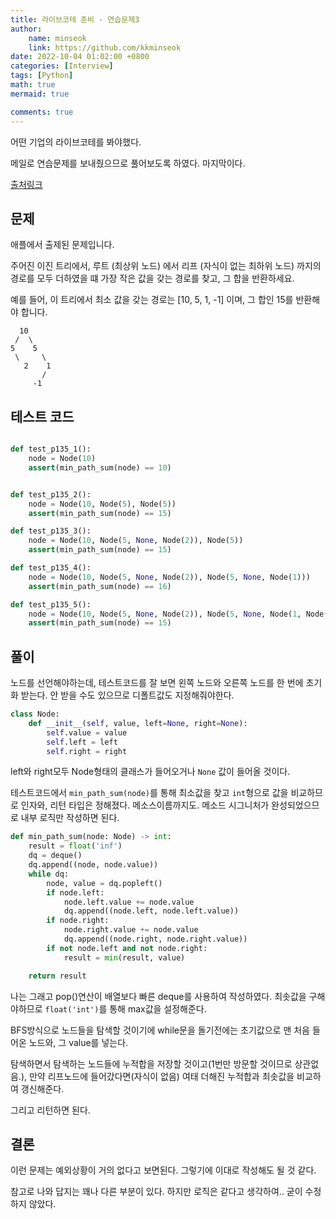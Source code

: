 ```yaml
---
title: 라이브코테 준비 - 연습문제3
author: 
    name: minseok
    link: https://github.com/kkminseok
date: 2022-10-04 01:02:00 +0800
categories: [Interview]
tags: [Python]
math: true
mermaid: true

comments: true
---
```


어떤 기업의 라이브코테를 봐야했다.

메일로 연습문제를 보내줬으므로 풀어보도록 하였다. 마지막이다.

[출처링크](https://github.com/xissy/coderpad-interviews)

## **문제**

애플에서 출제된 문제입니다.

주어진 이진 트리에서, 루트 (최상위 노드) 에서 리프 (자식이 없는 최하위 노드) 까지의 경로를 모두 더하였을 떄 가장 작은 값을 갖는 경로를 찾고, 그 합을 반환하세요.

예를 들어, 이 트리에서 최소 값을 갖는 경로는 [10, 5, 1, -1] 이며, 그 합인 15를 반환해야 합니다.

```text
  10
 /  \
5    5
 \     \
   2    1
       /
     -1
```

## **테스트 코드**

```python

def test_p135_1():
    node = Node(10)
    assert(min_path_sum(node) == 10)


def test_p135_2():
    node = Node(10, Node(5), Node(5))
    assert(min_path_sum(node) == 15)

def test_p135_3():
    node = Node(10, Node(5, None, Node(2)), Node(5))
    assert(min_path_sum(node) == 15)

def test_p135_4():
    node = Node(10, Node(5, None, Node(2)), Node(5, None, Node(1)))
    assert(min_path_sum(node) == 16)

def test_p135_5():
    node = Node(10, Node(5, None, Node(2)), Node(5, None, Node(1, Node(-1), None)))
    assert(min_path_sum(node) == 15)
```

## **풀이**

노드를 선언해야하는데, 테스트코드를 잘 보면 왼쪽 노드와 오른쪽 노드를 한 번에 초기화 받는다. 안 받을 수도 있으므로 디폴트값도 지정해줘야한다.

```python
class Node:
    def __init__(self, value, left=None, right=None):
        self.value = value
        self.left = left
        self.right = right
```

left와 right모두 Node형태의 클래스가 들어오거나 `None` 값이 들어올 것이다.

테스트코드에서 `min_path_sum(node)`를 통해 최소값을 찾고 `int`형으로 값을 비교하므로 인자와, 리턴 타입은 정해졌다. 메소스이름까지도. 메소드 시그니처가 완성되었으므로 내부 로직만 작성하면 된다.


```python
def min_path_sum(node: Node) -> int:
    result = float('inf')
    dq = deque()
    dq.append((node, node.value))
    while dq:
        node, value = dq.popleft()
        if node.left:
            node.left.value += node.value
            dq.append((node.left, node.left.value))
        if node.right:
            node.right.value += node.value
            dq.append((node.right, node.right.value))
        if not node.left and not node.right:
            result = min(result, value)

    return result
```

나는 그래고 pop()연산이 배열보다 빠른 deque를 사용하여 작성하였다. 최솟값을 구해야하므로 `float('int')`를 통해 max값을 설정해준다.

BFS방식으로 노드들을 탐색할 것이기에 while문을 돌기전에는 초기값으로 맨 처음 들어온 노드와, 그 value를 넣는다.

탐색하면서 탐색하는 노드들에 누적합을 저장할 것이고(1번만 방문할 것이므로 상관없음.), 만약 리프노드에 들어갔다면(자식이 없음) 여태 더해진 누적합과 최솟값을 비교하여 갱신해준다.

그리고 리턴하면 된다.

## **결론**

이런 문제는 예외상황이 거의 없다고 보면된다. 그렇기에 이대로 작성해도 될 것 같다.

참고로 나와 답지는 꽤나 다른 부분이 있다. 하지만 로직은 같다고 생각하여.. 굳이 수정하지 않았다.

